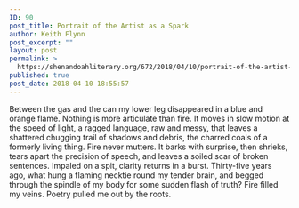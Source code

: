 ```yaml
---
ID: 90
post_title: Portrait of the Artist as a Spark
author: Keith Flynn
post_excerpt: ""
layout: post
permalink: >
  https://shenandoahliterary.org/672/2018/04/10/portrait-of-the-artist-as-a-spark-keith-flynn/
published: true
post_date: 2018-04-10 18:55:57
---
```

Between the gas and the can my lower leg disappeared in a blue and orange flame. Nothing is more articulate than fire. It moves in slow motion at the speed of light, a ragged language, raw and messy, that leaves a shattered chugging trail of shadows and debris, the charred coals of a formerly living thing. Fire never mutters. It barks with surprise, then shrieks, tears apart the precision of speech, and leaves a soiled scar of broken sentences. Impaled on a spit, clarity returns in a burst. Thirty-five years ago, what hung a flaming necktie round my tender brain, and begged through the spindle of my body for some sudden flash of truth? Fire filled my veins. Poetry pulled me out by the roots.
